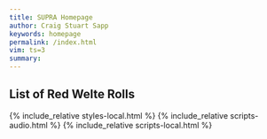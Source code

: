 ```yaml
---
title: SUPRA Homepage
author: Craig Stuart Sapp
keywords: homepage
permalink: /index.html
vim: ts=3
summary: 
---
```



## List of Red Welte Rolls ##



<div id="list"></div>

{% include_relative styles-local.html %}
{% include_relative scripts-audio.html %}
{% include_relative scripts-local.html %}

